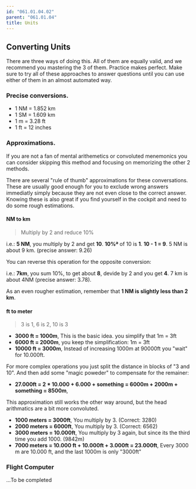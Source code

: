```yaml
---
id: "061.01.04.02"
parent: "061.01.04"
title: Units
---
```


## Converting Units

There are three ways of doing this. All of them are equally valid, and we
recommend you mastering the 3 of them. Practice makes perfect. Make sure to try
all of these approaches to answer questions until you can use either of them in
an almost automated way.

### Precise conversions.

- 1 NM = 1.852 km
- 1 SM = 1.609 km
- 1 m = 3.28 ft
- 1 ft = 12 inches

### Approximations.

If you are not a fan of mental arithemetics or convoluted menemonics you can
consider skipping this method and focusing on memorizing the other 2 methods.

There are several "rule of thumb" approximations for these conversations. These
are usually good enough for you to exclude wrong answers immediatly simply
because they are not even close to the correct answer. Knowing these is also
great if you find yourself in the cockpit and need to do some rough estimations.

#### NM to km

> Multiply by 2 and reduce 10%

i.e.: **5 NM**, you multiply by 2 and get **10**. **10%ª** of 10 is **1**.
**10 - 1 = 9**. 5 NM is about 9 km. (precise answer: 9.26)

You can reverse this operation for the opposite conversion:

i.e.: **7km**, you sum 10%, to get about **8**, devide by 2 and you get **4**. 7
km is about 4NM (precise answer: 3.78).

As an even rougher estimation, remember that **1 NM is slightly less than 2
km**.

#### ft to meter

> 3 is 1, 6 is 2, 10 is 3

- **3000 ft = 1000m**, This is the basic idea. you simplify that 1m = 3ft
- **6000 ft = 2000m**, you keep the simplification: 1m = 3ft
- **10000 ft = 3000m**, Instead of increasing 1000m at 90000ft you "wait" for
  10.000ft.

For more complex operations you just split the distance in blocks of "3 and 10".
And then add some "magic poweder" to compensate for the remainer:

- **27.000ft = 2 \* 10.000 + 6.000 + something = 6000m + 2000m + something =
  8500m**,

This approximation still works the other way around, but the head arithmatics
are a bit more convoluted.

- **1000 meters = 3000ft**, You multiply by 3. (Correct: 3280)
- **2000 meters = 6000ft**, You multiply by 3. (Correct: 6562)
- **3000 meters = 10.000ft**, You multiply by 3 again, but since its the third
  time you add 1000. (9842m)
- **7000 meters = 10.000 ft + 10.000ft + 3.000ft = 23.000ft**, Every 3000 m are
  10.000 ft, and the last 1000m is only "3000ft"

### Flight Computer

...To be completed
